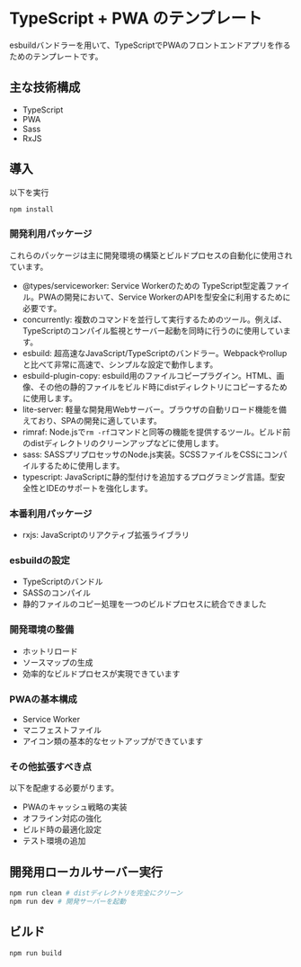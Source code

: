 # TypeScript + PWA のテンプレート

esbuildバンドラーを用いて、TypeScriptでPWAのフロントエンドアプリを作るためのテンプレートです。

## 主な技術構成
- TypeScript
- PWA
- Sass
- RxJS

## 導入

以下を実行
```zsh
npm install
```

### 開発利用パッケージ
これらのパッケージは主に開発環境の構築とビルドプロセスの自動化に使用されています。

- @types/serviceworker: Service Workerのための TypeScript型定義ファイル。PWAの開発において、Service WorkerのAPIを型安全に利用するために必要です。
- concurrently: 複数のコマンドを並行して実行するためのツール。例えば、TypeScriptのコンパイル監視とサーバー起動を同時に行うのに使用しています。
- esbuild: 超高速なJavaScript/TypeScriptのバンドラー。Webpackやrollupと比べて非常に高速で、シンプルな設定で動作します。
- esbuild-plugin-copy: esbuild用のファイルコピープラグイン。HTML、画像、その他の静的ファイルをビルド時にdistディレクトリにコピーするために使用します。
- lite-server: 軽量な開発用Webサーバー。ブラウザの自動リロード機能を備えており、SPAの開発に適しています。
- rimraf: Node.jsで`rm -rf`コマンドと同等の機能を提供するツール。ビルド前のdistディレクトリのクリーンアップなどに使用します。
- sass: SASSプリプロセッサのNode.js実装。SCSSファイルをCSSにコンパイルするために使用します。
- typescript: JavaScriptに静的型付けを追加するプログラミング言語。型安全性とIDEのサポートを強化します。


### 本番利用パッケージ
- rxjs: JavaScriptのリアクティブ拡張ライブラリ


### esbuildの設定

- TypeScriptのバンドル
- SASSのコンパイル
- 静的ファイルのコピー処理を一つのビルドプロセスに統合できました


### 開発環境の整備

- ホットリロード
- ソースマップの生成
- 効率的なビルドプロセスが実現できています


### PWAの基本構成

- Service Worker
- マニフェストファイル
- アイコン類の基本的なセットアップができています

### その他拡張すべき点
以下を配慮する必要がります。
- PWAのキャッシュ戦略の実装
- オフライン対応の強化
- ビルド時の最適化設定
- テスト環境の追加

## 開発用ローカルサーバー実行

```zsh
npm run clean # distディレクトリを完全にクリーン
npm run dev # 開発サーバーを起動
```

## ビルド

```zsh
npm run build
```